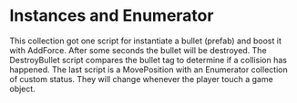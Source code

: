 # Instances and Enumerator
This collection got one script for instantiate a bullet (prefab) and boost it with AddForce. After some seconds the bullet will be destroyed.
The DestroyBullet script compares the bullet tag to determine if a collision has happened.
The last script is a MovePosition with an Enumerator collection of custom status. They will change whenever the player touch a game object.